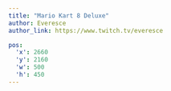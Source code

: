 ```yaml
---
title: "Mario Kart 8 Deluxe"
author: Everesce
author_link: https://www.twitch.tv/everesce

pos:
  'x': 2660
  'y': 2160
  'w': 500
  'h': 450
---
```

